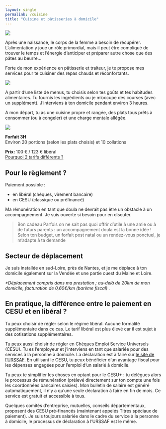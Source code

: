 ```yaml
---
layout: single
permalink: /cuisine
title: "Cuisine et pâtisseries à domicile"
---
```


<div class="image-texte odd">
    <div class="image">
        <img src="/assets/images/cuisine/4.jpg"/>
    </div>
    <div class="texte">
        <div>
            <p>
                Après une naissance, le corps de la femme a besoin de récupérer. L’alimentation y joue un rôle primordial, mais il peut être compliqué de trouver le temps et l’énergie d’anticiper et préparer autre chose que des pâtes au beurre…
            </p>
            <p>
                Forte de mon expérience en pâtisserie et traiteur, je te propose mes services pour te cuisiner des repas chauds et réconfortants.
            </p>  
        </div>
    </div>
</div>

<div class="image-texte">
    <div class="image">
        <img src="/assets/images/cuisine/2.jpg"/>
    </div>
    <div class="texte">
    <div>
    <p>
        A partir d’une liste de menus, tu choisis selon tes goûts et tes habitudes alimentaires. Tu fournis les ingrédients ou je m’occupe des courses (avec un supplément). J’interviens à ton domicile pendant environ 3 heures. </p><p>

A mon départ, tu as une cuisine propre et rangée, des plats tous prêts à consommer (ou à congeler) et une charge mentale allégée.</p></div>
    </div>
</div>

<div class="image-texte odd">
    <div class="image">
        <img src="/assets/images/cuisine/5.jpg"/>
    </div>
    <div class="texte">
    <div>
    <p>
    <b>Forfait 3H</b><br/>
Environ 20 portions (selon les plats choisis) et 10 collations</p><p>

<b>Prix: </b>100 € / 123 € libéral <br/><a  href="#en-pratique-la-différence-entre-le-paiement-en-cesu-et-en-libéral-">Pourquoi 2 tarifs différents ?</a>


</p></div>
    </div>
</div>

## Pour le règlement ?


Paiement possible : 
<ul>
    <li> en libéral (chèques, virement bancaire) </li>
    <li> en CESU (classique ou préfinancé)</li>
</ul>

Ma rémunération en tant que doula ne devrait pas être un obstacle à un accompagnement. Je suis ouverte si besoin pour en discuter.

<blockquote class="quote ">
<span>Bon cadeau </span> Parfois on ne sait pas quoi offrir d’utile à une amie ou à de futurs parents : un accompagnement doula est la bonne idée ! Selon ton budget, un forfait post natal ou un rendez-vous ponctuel, je m’adapte à ta demande
</blockquote>

## Secteur de déplacement

Je suis installée en sud-Loire, près de Nantes, et je me déplace à ton domicile également sur la Vendée et une partie ouest du Maine et Loire. 

 <!-- Map -->
 <div id="map" ></div>
 <p>
<i>*Déplacement compris dans ma prestation ; au-delà de 20km de mon domicile, facturation de 0,60€/km (barème fiscal)  
.</i>
</p>

<link rel="stylesheet" href="https://unpkg.com/leaflet@1.3.1/dist/leaflet.css" integrity="sha512-Rksm5RenBEKSKFjgI3a41vrjkw4EVPlJ3+OiI65vTjIdo9brlAacEuKOiQ5OFh7cOI1bkDwLqdLw3Zg0cRJAAQ==" crossorigin="" />
<script src="https://unpkg.com/leaflet@1.3.1/dist/leaflet.js" integrity="sha512-/Nsx9X4HebavoBvEBuyp3I7od5tA0UzAxs+j83KgC8PU0kgB4XiK4Lfe4y4cgBtaRJQEIFCW+oC506aPT2L1zw==" crossorigin="">
</script>
<script type="text/javascript">
    // On initialise la latitude et la longitude de Paris (centre de la carte)
    var lat = 47.15432488494391;
    var lon = -1.5232560503890042;

    var latlngs = [
      // nord loire au dessus de la chapelle / erdre 
      [47.31664721641413, -1.5445540016466892],
      // orvault
      [47.272962724234, -1.6293870881578993],
      // st herblain
      [47.20906403165871, -1.6665625169979184],
      // indre 
      [47.19535680833296, -1.680005461179651],
      // corsept
      [47.27651899430666, -2.0748051736599065],
      // pornic
      [47.11321602338254, -2.114630614267812],
      // beauvoir sur mer 
      [46.91133630797509, -2.0472775785391284],
      // challans
      [46.82260919288586, -1.8831693014160147],
      // la roche /yon
      [46.650016349253185, -1.4306499888826807],
      // les herbiers
      [46.85840648278568, -1.0042484212822218],
      // cholet
      [47.05805406467115, -0.85181312090299],
      // montrevault sur evre
      [47.272614502727144, -1.01515895466963],
      // ancenis
      [47.38176554923781, -1.1719614475411408],
      //carquefou
      [47.30313303129809, -1.473398828008305]
    ];
    var myMap = null;
    // Fonction d'initialisation de la carte
    function initMap() {
        myMap = L.map('map').setView([47, lon], 9);
        // Leaflet ne récupère pas les cartes (tiles) sur un serveur par défaut. Nous devons lui préciser où nous souhaitons les récupérer. Ici, openstreetmap.fr
        L.tileLayer('https://{s}.tile.openstreetmap.fr/osmfr/{z}/{x}/{y}.png', {
            // Il est toujours bien de laisser le lien vers la source des données
            attribution: 'données © <a href="//osm.org/copyright">OpenStreetMap</a>/ODbL - rendu <a href="//openstreetmap.fr">OSM France</a>',
            minZoom: 1,
            maxZoom: 20
        }).addTo(myMap);
        var polygon = L.polygon(latlngs, {color: '#1f5595'});
        polygon.addTo(myMap);

        var elMarker = L.marker([lat, lon]);
        elMarker.bindTooltip("Mon domicile*", 
            {
                permanent: true, 
                direction: 'right'
            });
        elMarker.addTo(myMap);

        /*
        var circleOptions = {
            color: 'blue',
            fillColor: 'blue'
        };
        var circleCenter = [lat, lon];
        var circle = L.circle(circleCenter, 20000, circleOptions);
        circle.addTo(myMap);*/
    }
    window.onload = function(){
        initMap(); 
    };
</script>



## En pratique, la différence entre le paiement en CESU et en libéral ?

Tu peux choisir de régler selon le régime libéral. Aucune formalité supplémentaire dans ce cas. Le tarif libéral est plus élevé car il est sujet à des cotisations supplémentaires.


Tu peux aussi choisir de régler en Chèques Emploi Service Universels (CESU). Tu es l’employeur et j’interviens en tant que salariée pour des services à la personne à domicile. La déclaration est à faire sur [le site de l’URSSAF](https://www.cesu.urssaf.fr/info/accueil/s-informer-sur-le-cesu/tout-savoir/c-est-quoi-pour-qui.html).
En utilisant le CESU, tu peux bénéficier d’un avantage fiscal pour les dépenses engagées pour l’emploi d’un salarié à domicile.

Tu peux te simplifier les choses en optant pour le CESU+ : tu délègues alors le processus de rémunération (prélevé directement sur ton compte une fois les coordonnées bancaires saisies). Mon bulletin de salaire est généré automatiquement, il n’y a qu’une seule déclaration à faire en fin de mois. Ce service est gratuit et accessible à tous.

Quelques comités d’entreprise, mutuelles, conseils départementaux, proposent des CESU pré-financés (maintenant appelés Titres spéciaux de paiement). Je suis toujours salariée dans le cadre du service à la personne à domicile, le processus de déclaration à l’URSSAF est le même. 
